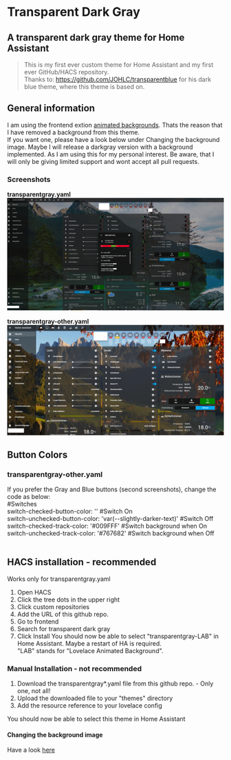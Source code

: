 # Transparent Dark Gray

## A transparent dark gray theme for Home Assistant 
> This is my first ever custom theme for Home Assistant and my first ever GitHub/HACS repository.<br /> 
Thanks to: https://github.com/JOHLC/transparentblue for his dark blue theme, where this theme is based on.

## General information
I am using the frontend extion [animated backgrounds](https://github.com/Villhellm/lovelace-animated-background). Thats the reason that I have removed a background from this theme. <br /> 
If you want one, please have a look below under Changing the background image. Maybe I will release a darkgray version with a background implemented.
As I am using this for my personal interest. Be aware, that I will only be giving limited support and wont accept all pull requests.

### Screenshots
**transparentgray.yaml**<br />
<img src="images/transparentgray1.png" alt="transparentgray.yaml" width="1000">

**transparentgray-other.yaml**<br />
<img src="images/transparentgray2.png" alt="transparentgray-other.yaml" width="1000">

## Button Colors
### transparentgray-other.yaml
If you prefer the Gray and Blue buttons (second screenshots), change the code as below:<br /> 
  #Switches<br /> 
  switch-checked-button-color: ''                                           #Switch On<br /> 
  switch-unchecked-button-color: 'var(--slightly-darker-text)'              #Switch Off<br /> 
  switch-checked-track-color: '#009FFF'                                     #Switch background when On<br /> 
  switch-unchecked-track-color: '#767682'                                   #Switch background when Off<br /> <br /> 

## HACS installation - recommended<br /> 
Works only for transparentgray.yaml<br /> 
1. Open HACS
2. Click the tree dots in the upper right
3. Click custom repositories
4. Add the URL of this github repo.
5. Go to frontend
6. Search for transparent dark gray
7. Click Install 
You should now be able to select "transparentgray-LAB" in Home Assistant. Maybe a restart of HA is required.<br /> 
"LAB" stands for "Lovelace Animated Background".

### Manual Installation - not recommended<br /> 
1. Download the transparentgray*.yaml file from this github repo. - Only one, not all!
2. Upload the downloaded file to your "themes" directory
3. Add the resource reference to your lovelace config<br /> 

You should now be able to select this theme in Home Assistant
<br />

#### Changing the background image<br />
Have a look [here](https://github.com/JOHLC/transparentblue#changing-the-background-image) <br /> 
